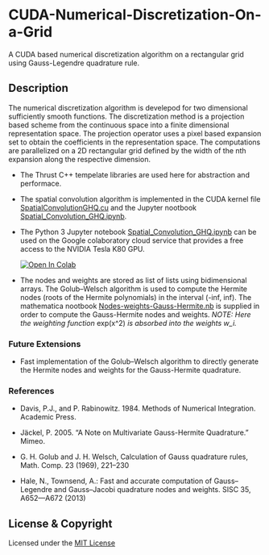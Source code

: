 # CUDA-Numerical-Discretization-On-a-Grid
A CUDA based numerical discretization algorithm on a rectangular grid using Gauss-Legendre quadrature rule. 

## Description

The numerical discretization algorithm is develepod for two dimensional sufficiently smooth functions. The discretization method is a projection based scheme from the continuous space into a finite dimensional representation space. The projection operator uses a pixel based expansion set to obtain the coefficients in the representation space. The computations are parallelized on a 2D rectangular grid defined by the width of the nth expansion along the respective dimension. 

* The Thrust C++ tempelate libraries are used here for abstraction and performace.

* The spatial convolution algorithm is implemented in the CUDA kernel file [SpatialConvolutionGHQ.cu](SpatialConvolutionGHQ.cu) and the Jupyter nootbook [Spatial_Convolution_GHQ.ipynb](Spatial_Convolution_GHQ.ipynb).

* The Python 3 Jupyter notebook [Spatial_Convolution_GHQ.ipynb](Spatial_Convolution_GHQ.ipynb) can be used on the Google colaboratory cloud service that provides a free access to the NVIDIA Tesla K80 GPU.  

  [![Open In Colab](https://colab.research.google.com/assets/colab-badge.svg)](https://colab.research.google.com/github/kk17m/CUDA-Spatial-Convolution-Gauss-Hermite-Quadrature/blob/master/Spatial_Convolution_GHQ.ipynb)

* The nodes and weights are stored as list of lists using bidimensional arrays. The Golub–Welsch algorithm is used to compute the Hermite nodes (roots of the Hermite polynomials) in the interval (-inf, inf). The mathematica nootbook [Nodes-weights-Gauss-Hermite.nb](Nodes-weights-Gauss-Hermite.nb) is supplied in order to compute the Gauss-Hermite nodes and weights. 
*NOTE: Here the weighting function* exp(x^2) *is absorbed into the weights w_i.*  

### Future Extensions

* Fast implementation of the Golub–Welsch algorithm to directly generate the Hermite nodes and weights for the Gauss-Hermite quadrature. 

### References

* Davis, P.J., and P. Rabinowitz. 1984. Methods of Numerical Integration. Academic Press.

* Jäckel, P. 2005. “A Note on Multivariate Gauss-Hermite Quadrature.” Mimeo.

*  G. H. Golub and J. H. Welsch, Calculation of Gauss quadrature rules, Math. Comp. 23 (1969),
221–230

* Hale, N., Townsend, A.: Fast and accurate computation of Gauss–Legendre and Gauss–Jacobi quadrature nodes and weights. SISC 35, A652—A672 (2013)

## License & Copyright
Licensed under the [MIT License](LICENSE)
